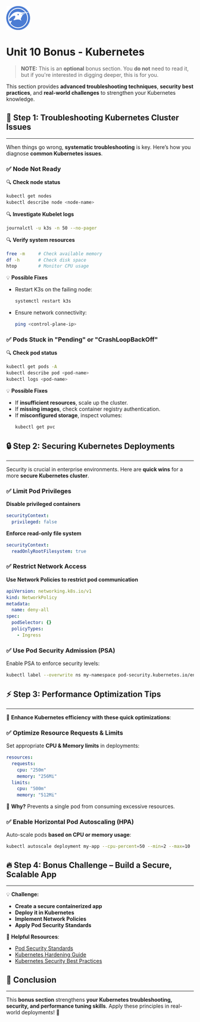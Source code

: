 <div class="flex-container">
        <img src="https://github.com/ProfessionalLinuxUsersGroup/img/blob/main/Assets/Logos/ProLUG_Round_Transparent_LOGO.png?raw=true" width="64" height="64"></img>
    <p>
        <h1>Unit 10 Bonus - Kubernetes</h1>
    </p>
</div>

> **NOTE:** This is an **optional** bonus section. You **do not** need to read it, but if you're interested in digging deeper, this is for you.

This section provides **advanced troubleshooting techniques**, **security best practices**, and **real-world challenges** to strengthen your Kubernetes knowledge.

## 🔎 **Step 1: Troubleshooting Kubernetes Cluster Issues**

---

When things go wrong, **systematic troubleshooting** is key. Here’s how you diagnose **common Kubernetes issues**.

### ✅ **Node Not Ready**

🔍 **Check node status**

```sh
kubectl get nodes
kubectl describe node <node-name>
```

🔍 **Investigate Kubelet logs**

```sh
journalctl -u k3s -n 50 --no-pager
```

🔍 **Verify system resources**

```sh
free -m     # Check available memory
df -h       # Check disk space
htop        # Monitor CPU usage
```

💡 **Possible Fixes**

- Restart K3s on the failing node:
  ```sh
  systemctl restart k3s
  ```
- Ensure network connectivity:
  ```sh
  ping <control-plane-ip>
  ```

### ✅ **Pods Stuck in "Pending" or "CrashLoopBackOff"**

🔍 **Check pod status**

```sh
kubectl get pods -A
kubectl describe pod <pod-name>
kubectl logs <pod-name>
```

💡 **Possible Fixes**

- If **insufficient resources**, scale up the cluster.
- If **missing images**, check container registry authentication.
- If **misconfigured storage**, inspect volumes:
  ```sh
  kubectl get pvc
  ```

## 🔒 **Step 2: Securing Kubernetes Deployments**

---

Security is crucial in enterprise environments. Here are **quick wins** for a more **secure Kubernetes cluster**.

### ✅ **Limit Pod Privileges**

**Disable privileged containers**

```yaml
securityContext:
  privileged: false
```

**Enforce read-only file system**

```yaml
securityContext:
  readOnlyRootFilesystem: true
```

### ✅ **Restrict Network Access**

**Use Network Policies to restrict pod communication**

```yaml
apiVersion: networking.k8s.io/v1
kind: NetworkPolicy
metadata:
  name: deny-all
spec:
  podSelector: {}
  policyTypes:
    - Ingress
```

### ✅ **Use Pod Security Admission (PSA)**

Enable PSA to enforce security levels:

```sh
kubectl label --overwrite ns my-namespace pod-security.kubernetes.io/enforce=restricted
```

## ⚡ **Step 3: Performance Optimization Tips**

---

🚀 **Enhance Kubernetes efficiency with these quick optimizations**:

### ✅ **Optimize Resource Requests & Limits**

Set appropriate **CPU & Memory limits** in deployments:

```yaml
resources:
  requests:
    cpu: "250m"
    memory: "256Mi"
  limits:
    cpu: "500m"
    memory: "512Mi"
```

📌 **Why?** Prevents a single pod from consuming excessive resources.

### ✅ **Enable Horizontal Pod Autoscaling (HPA)**

Auto-scale pods **based on CPU or memory usage**:

```sh
kubectl autoscale deployment my-app --cpu-percent=50 --min=2 --max=10
```

## 🔥 **Step 4: Bonus Challenge – Build a Secure, Scalable App**

---

💡 **Challenge:**

- **Create a secure containerized app**
- **Deploy it in Kubernetes**
- **Implement Network Policies**
- **Apply Pod Security Standards**

📌 **Helpful Resources**:

- [Pod Security Standards](https://kubernetes.io/docs/concepts/security/pod-security-standards/)
- [Kubernetes Hardening Guide](https://www.cisa.gov/kubernetes-hardening-guide)
- [Kubernetes Security Best Practices](https://kubernetes.io/docs/concepts/security/)

## 🎯 **Conclusion**

---

This **bonus section** strengthens **your Kubernetes troubleshooting, security, and performance tuning skills**. Apply these principles in real-world deployments! 🚀
